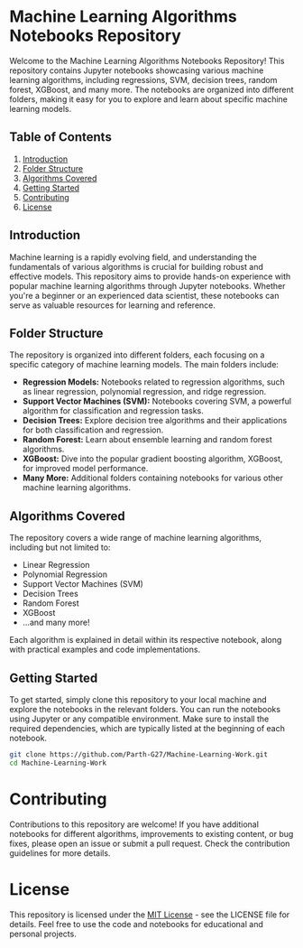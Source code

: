 <!-- Work related to ML models using  -->


# Machine Learning Algorithms Notebooks Repository

Welcome to the Machine Learning Algorithms Notebooks Repository! This repository contains Jupyter notebooks showcasing various machine learning algorithms, including regressions, SVM, decision trees, random forest, XGBoost, and many more. The notebooks are organized into different folders, making it easy for you to explore and learn about specific machine learning models.

## Table of Contents

1. [Introduction](#introduction)
2. [Folder Structure](#folder-structure)
3. [Algorithms Covered](#algorithms-covered)
4. [Getting Started](#getting-started)
5. [Contributing](#contributing)
6. [License](#license)

## Introduction

Machine learning is a rapidly evolving field, and understanding the fundamentals of various algorithms is crucial for building robust and effective models. This repository aims to provide hands-on experience with popular machine learning algorithms through Jupyter notebooks. Whether you're a beginner or an experienced data scientist, these notebooks can serve as valuable resources for learning and reference.

## Folder Structure

The repository is organized into different folders, each focusing on a specific category of machine learning models. The main folders include:

- **Regression Models:** Notebooks related to regression algorithms, such as linear regression, polynomial regression, and ridge regression.
- **Support Vector Machines (SVM):** Notebooks covering SVM, a powerful algorithm for classification and regression tasks.
- **Decision Trees:** Explore decision tree algorithms and their applications for both classification and regression.
- **Random Forest:** Learn about ensemble learning and random forest algorithms.
- **XGBoost:** Dive into the popular gradient boosting algorithm, XGBoost, for improved model performance.
- **Many More:** Additional folders containing notebooks for various other machine learning algorithms.

## Algorithms Covered

The repository covers a wide range of machine learning algorithms, including but not limited to:

- Linear Regression
- Polynomial Regression
- Support Vector Machines (SVM)
- Decision Trees
- Random Forest
- XGBoost
- ...and many more!

Each algorithm is explained in detail within its respective notebook, along with practical examples and code implementations.

## Getting Started 

To get started, simply clone this repository to your local machine and explore the notebooks in the relevant folders. You can run the notebooks using Jupyter or any compatible environment. Make sure to install the required dependencies, which are typically listed at the beginning of each notebook.

```bash
git clone https://github.com/Parth-G27/Machine-Learning-Work.git
cd Machine-Learning-Work
``` 


# Contributing
Contributions to this repository are welcome! If you have additional notebooks for different algorithms, improvements to existing content, or bug fixes, please open an issue or submit a pull request. Check the contribution guidelines for more details.

# License
This repository is licensed under the [MIT License](https://github.com/git/git-scm.com/blob/main/MIT-LICENSE.txt) - see the LICENSE file for details. Feel free to use the code and notebooks for educational and personal projects.
